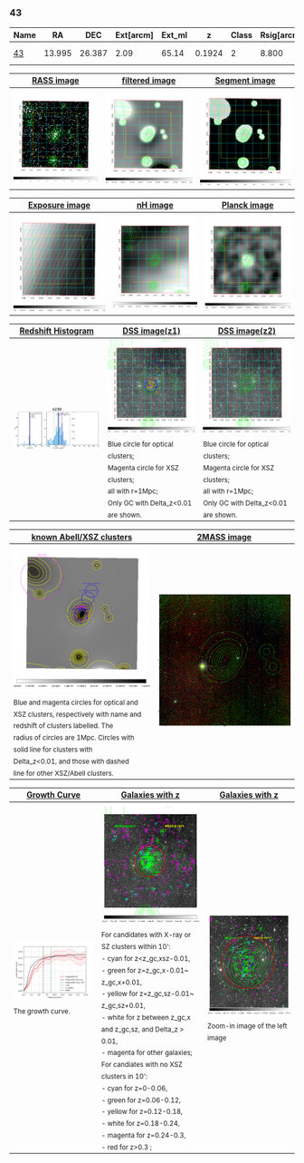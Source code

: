 <div STYLE="page-break-after: always;"></div>

### 43

|Name          |RA          |DEC      | Ext[arcm] | Ext_ml | z    | Class| Rsig[arcmin] | CRsig[c/s] | CR500[c/s] | R500[Mpc] |L500[erg/s]|F500[erg/s/cm^2]| M500[Msun]|Tx[keV]|beta|GC(XSZ,Delta_z<0.01)| GC(OPT,Delta_z<0.01)|GC|alias|
|--------------|------------|------------|---|---|-----------|--------|------|------|----|----|----|----|----|----|----|----|----|----|---|
|[43](script/43.md)     | 13.995       | 26.387       | 2.09    | 65.14   | 0.1924 | 2   | 8.800 |0.260 |0.248 |1.215 |4.901e+44 |4.650e-12 |6.175e+14 |7.004 |1.214 |Tar, |A, N, |Tar, A, |k230|

|[RASS image](../image/43/43_img.pdf)|[filtered image](../image/43/43_fil.pdf)|[Segment image](../image/43/43_seg.pdf)|
|-------------------|--------------------|-------------------|
| <img src="../image/43/43_img.png" width="300">  | <img src="../image/43/43_fil.png" width="300">   | <img src="../image/43/43_seg.png" width="300">  |

|[Exposure image](../image/43/43_mex.pdf)| [nH image](../image/43/43_nh.pdf)| [Planck image](../image/43/43_p.pdf)|
|-------------------|--------------------|-------------------|
|<img src="../image/43/43_mex.png" width="300">   | <img src="../image/43/43_nh.png" width="300">    | <img src="../image/43/43_p.png" width="300"> |

|[Redshift Histogram](../image/43/43_zg.pdf) | [DSS image(z1)](../image/43/43_dss_z1.pdf)      |  [DSS image(z2)](../image/43/43_dss_z2.pdf)    |
|-------------------|--------------------|-------------------|
|<img src="../image/43/43_zg.png" width="300"> |<img src="../image/43/43_dss_z1.png" width="300"> <sub><br>Blue circle for optical clusters; <br>Magenta circle for XSZ clusters; <br>all with r=1Mpc; <br>Only GC with Delta_z<0.01 are shown. </sub>| <img src="../image/43/43_dss_z2.png" width="300"><sub><br>Blue circle for optical clusters; <br>Magenta circle for XSZ clusters; <br>all with r=1Mpc; <br>Only GC with Delta_z<0.01 are shown. </sub> |

|[known Abell/XSZ clusters](../image/43/43_m.pdf) | [2MASS image](../image/43/43_2mass.pdf)      |
|-------------------|-------------------|
|<img src=../image/43/43_m.png width="300"> <sub><br>Blue and magenta circles for optical and <br>XSZ clusters, respectively with name and <br>redshift of clusters labelled. The <br>radius of circles are 1Mpc. Circles with <br>solid line for clusters with <br>Delta_z<0.01, and those with dashed <br>line for other XSZ/Abell clusters.        </sub>|<img src="../image/43/43_2mass.png" width="300">  |

|[Growth Curve](../image/43/43_gca_all.png) |[Galaxies with z](../image/43/43_opt_ned.pdf) |[Galaxies with z](../image/43/43_opt_ned_zoom.pdf) |
|-------------------|-------------------|-------------------|
| <img src="../image/43/43_gca_all.png" width="300"> <sub><br>The growth curve.</sub>| <img src=../image/43/43_opt_ned.png width="300"> <br><sub> For candidates with X-ray or SZ clusters within 10': <br> - cyan for z<z_gc,xsz-0.01, <br> - green for z=z_gc,x-0.01~ z_gc,x+0.01, <br> - yellow for z=z_gc,sz-0.01~ z_gc,sz+0.01, <br> - white for z between z_gc,x and z_gc,sz, and Delta_z > 0.01, <br> - magenta for other galaxies; <br>For candiates with no XSZ clusters in 10': <br> - cyan for z=0-0.06, <br> - green for z=0.06-0.12, <br> - yellow for z=0.12-0.18, <br> - white for z=0.18-0.24, <br> - magenta for z=0.24-0.3, <br> - red for z>0.3 ;  </sub>|<img src=../image/43/43_opt_ned_zoom.png width="300">  <br><sub> Zoom-in image of the left image</sub>|




